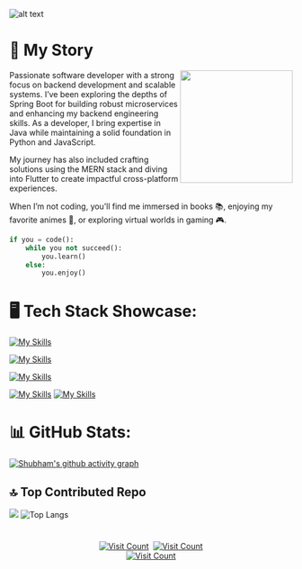 ![alt text](https://i.imgur.com/fYorEpf.jpg)


# 📖 My Story
<img align="right" width="200" height="200" src="https://i.imgur.com/KnnNve6.png">
Passionate software developer with a strong focus on backend development and scalable systems. I’ve been exploring the depths of Spring Boot for building robust microservices and enhancing my backend engineering skills. As a developer, I bring expertise in Java while maintaining a solid foundation in Python and JavaScript.

My journey has also included crafting solutions using the MERN stack and diving into Flutter to create impactful cross-platform experiences.

When I’m not coding, you’ll find me immersed in books 📚, enjoying my favorite animes 🎥, or exploring virtual worlds in gaming 🎮.


```python
if you = code():
    while you not succeed():
        you.learn()
    else:
        you.enjoy()
```





# 🖥️ Tech Stack Showcase:
[![My Skills](https://skillicons.dev/icons?i=spring,fastapi,nodejs,nestjs&theme=dark)](https://skillicons.dev)

[![My Skills](https://skillicons.dev/icons?i=cpp,java,python,javascript&theme=dark)](https://skillicons.dev)


[![My Skills](https://skillicons.dev/icons?i=html,css,mongodb,mysql&theme=dark)](https://skillicons.dev)


[![My Skills](https://skillicons.dev/icons?i=googlecloud,firebase&theme=dark)](https://skillicons.dev)
[![My Skills](https://skillicons.dev/icons?i=linux,arduino&theme=dark)](https://skillicons.dev)




# 📊 GitHub Stats:
[![Shubham's github activity graph](https://github-readme-activity-graph.vercel.app/graph?username=TonyStark0801&theme=github-compact)](https://github.com/ashutosh00710/github-readme-activity-graph)


<!--![test](https://github-readme-streak-stats.herokuapp.com/?user=TonyStark0801&theme=dark&hide_border=false)<br/>-->

## 🔝 Top Contributed Repo


![](https://github-contributor-stats.vercel.app/api?username=TonyStark0801&limit=5&theme=tokyonight&combine_all_yearly_contributions=true&hide_border=true)
![Top Langs](https://github-readme-stats.vercel.app/api/top-langs/?username=TonyStark0801&layout=compact&theme=tokyonight&hide_border=true)
<!--## 🤝 Connect With me:



[![LinkedIn](https://img.shields.io/badge/LinkedIn-0077B5?style=for-the-badge&logo=linkedin&logoColor=white)](https://linkedin.com/in/shubhammishra8149) 
[![LinkedIn](https://img.shields.io/badge/Instagram-E4405F?style=for-the-badge&logo=instagram&logoColor=white)](https://linkedin.com/in/shubhammishra8149) -->

#
<div align="center">
    <a href="https://www.linkedin.com/in/shubhammishra8149/"><img src="https://img.shields.io/badge/LinkedIn-0077B5?style=for-the-badge&logo=linkedin&logoColor=white"  alt="Visit Count" /></a>&nbsp;
    <a href="https://www.instagram.com/itsshubham_mishra/"><img src="https://img.shields.io/badge/Instagram-E4405F?style=for-the-badge&logo=instagram&logoColor=white" alt="Visit Count" /></a><br>
    <a href="https://www.instagram.com/itsshubham_mishra/"><img src="https://komarev.com/ghpvc/?username=TonyStark0801&style=for-the-badge" alt="Visit Count" /></a><br>
</div>



